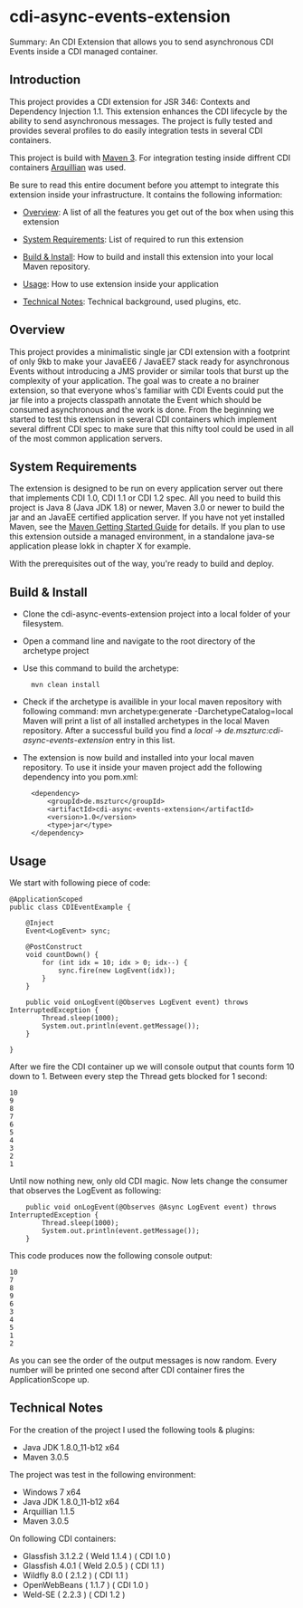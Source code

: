 cdi-async-events-extension
====================
Summary: An CDI Extension that allows you to send asynchronous CDI Events inside a CDI managed container.

Introduction
---------------------

This project provides a CDI extension for JSR 346: Contexts and Dependency Injection 1.1. This extension enhances the CDI lifecycle by the ability to send asynchronous messages. The project is fully tested and provides several profiles to do easily integration tests in several CDI containers.

This project is build with [Maven 3](http://maven.apache.org/docs/3.0.5/release-notes.html). For integration testing inside diffrent CDI containers [Arquillian](http://arquillian.org/) was used.

Be sure to read this entire document before you attempt to integrate this extension inside your infrastructure. It contains the following information:


* [Overview](#overview): A list of all the features you get out of the box when using this extension

* [System Requirements](#system): List of required to run this extension

* [Build & Install](#build): How to build and install this extension into your local Maven repository.

* [Usage](#run): How to use extension inside your application

* [Technical Notes](#notes): Technical background, used plugins, etc.



<a id="overview"></a>

Overview
---------------------

This project provides a minimalistic single jar CDI extension with a footprint of only 9kb to make your JavaEE6 / JavaEE7 stack ready for asynchronous Events without introducing a JMS provider or similar tools that burst up the complexity of your application. The goal was to create a no brainer extension, so that everyone whos's familiar with CDI Events could put the jar file into a projects classpath annotate the Event which should be consumed asynchronous and the work is done. From the beginning we started to test this extension in several CDI containers which implement several diffrent CDI spec to make sure that this nifty tool could be used in all of the most common application servers. 


<a id="system"></a>

System Requirements
---------------------

The extension is designed to be run on every application server out there that implements CDI 1.0, CDI 1.1 or CDI 1.2 spec. All you need to build this project is Java 8 (Java JDK 1.8) or newer, Maven 3.0 or newer to build the jar and an JavaEE certified application server. If you have not yet installed Maven, see the [Maven Getting Started Guide](http://maven.apache.org/guides/getting-started/index.html) for details. If you plan to use this extension outside a managed environment, in a standalone java-se application please lokk in chapter X for example.

With the prerequisites out of the way, you're ready to build and deploy.


<a id="build"></a>

Build & Install
---------------------
- Clone the cdi-async-events-extension project into a local folder of your filesystem.
- Open a command line and navigate to the root directory of the archetype project
- Use this command to build the archetype:

        mvn clean install

- Check if the archetype is availible in your local maven repository with following command:
        mvn archetype:generate -DarchetypeCatalog=local
  Maven will print a list of all installed archetypes in the local Maven repository. After a successful build you find a  *local -> de.mszturc:cdi-async-events-extension* entry in this list.

- The extension is now build and installed into your local maven repository. To use it inside your maven project add the following dependency into you pom.xml:

        <dependency>
            <groupId>de.mszturc</groupId>
            <artifactId>cdi-async-events-extension</artifactId>
            <version>1.0</version>
            <type>jar</type>
        </dependency>

<a id="run"></a>

Usage
---------------------

We start with following piece of code:

    @ApplicationScoped
    public class CDIEventExample {
    
        @Inject
        Event<LogEvent> sync;
        
        @PostConstruct
        void countDown() {
            for (int idx = 10; idx > 0; idx--) {
                sync.fire(new LogEvent(idx));
            }
        }
    
        public void onLogEvent(@Observes LogEvent event) throws InterruptedException {
            Thread.sleep(1000);
            System.out.println(event.getMessage());
        }
    
    }

After we fire the CDI container up we will console output that counts form 10 down to 1. Between every step the Thread gets blocked for 1 second:

    10
    9
    8
    7
    6
    5
    4
    3
    2
    1
    
Until now nothing new, only old CDI magic. Now lets change the consumer that observes the LogEvent as following:

        public void onLogEvent(@Observes @Async LogEvent event) throws InterruptedException {
            Thread.sleep(1000);
            System.out.println(event.getMessage());
        }
        
This code produces now the following console output:

    10
    7
    8
    9
    6
    3
    4
    5
    1
    2
    
As you can see the order of the output messages is now random. Every number will be printed one second after CDI container fires the ApplicationScope up.


<a id="notes"></a>

Technical Notes
---------------------

For the creation of the project I used the following tools & plugins:

- Java JDK 1.8.0_11-b12 x64
- Maven 3.0.5

The project was test in the following environment:

- Windows 7 x64
- Java JDK 1.8.0_11-b12 x64
- Arquillian 1.1.5
- Maven 3.0.5

On following CDI containers:

- Glassfish 3.1.2.2 ( Weld 1.1.4 ) ( CDI 1.0 )
- Glassfish 4.0.1 ( Weld 2.0.5 ) ( CDI 1.1 )
- Wildfly 8.0 ( 2.1.2 ) ( CDI 1.1 )
- OpenWebBeans ( 1.1.7 ) ( CDI 1.0 )
- Weld-SE ( 2.2.3 ) ( CDI 1.2 )

